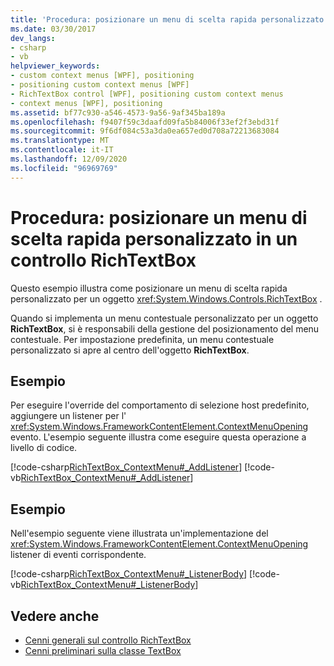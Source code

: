 ```yaml
---
title: 'Procedura: posizionare un menu di scelta rapida personalizzato in un controllo RichTextBox'
ms.date: 03/30/2017
dev_langs:
- csharp
- vb
helpviewer_keywords:
- custom context menus [WPF], positioning
- positioning custom context menus [WPF]
- RichTextBox control [WPF], positioning custom context menus
- context menus [WPF], positioning
ms.assetid: bf77c930-a546-4573-9a56-9af345ba189a
ms.openlocfilehash: f9407f59c3daafd09fa5b84006f33ef2f3ebd31f
ms.sourcegitcommit: 9f6df084c53a3da0ea657ed0d708a72213683084
ms.translationtype: MT
ms.contentlocale: it-IT
ms.lasthandoff: 12/09/2020
ms.locfileid: "96969769"
---
```

# <a name="how-to-position-a-custom-context-menu-in-a-richtextbox"></a>Procedura: posizionare un menu di scelta rapida personalizzato in un controllo RichTextBox
Questo esempio illustra come posizionare un menu di scelta rapida personalizzato per un oggetto <xref:System.Windows.Controls.RichTextBox> .  
  
 Quando si implementa un menu contestuale personalizzato per un oggetto **RichTextBox**, si è responsabili della gestione del posizionamento del menu contestuale.  Per impostazione predefinita, un menu contestuale personalizzato si apre al centro dell'oggetto **RichTextBox**.  
  
## <a name="example"></a>Esempio  
 Per eseguire l'override del comportamento di selezione host predefinito, aggiungere un listener per l' <xref:System.Windows.FrameworkContentElement.ContextMenuOpening> evento.  L'esempio seguente illustra come eseguire questa operazione a livello di codice.  
  
 [!code-csharp[RichTextBox_ContextMenu#_AddListener](~/samples/snippets/csharp/VS_Snippets_Wpf/RichTextBox_ContextMenu/CSharp/app.xaml.cs#_addlistener)]
 [!code-vb[RichTextBox_ContextMenu#_AddListener](~/samples/snippets/visualbasic/VS_Snippets_Wpf/RichTextBox_ContextMenu/VisualBasic/app.xaml.vb#_addlistener)]  
  
## <a name="example"></a>Esempio  
 Nell'esempio seguente viene illustrata un'implementazione del <xref:System.Windows.FrameworkContentElement.ContextMenuOpening> listener di eventi corrispondente.  
  
 [!code-csharp[RichTextBox_ContextMenu#_ListenerBody](~/samples/snippets/csharp/VS_Snippets_Wpf/RichTextBox_ContextMenu/CSharp/app.xaml.cs#_listenerbody)]
 [!code-vb[RichTextBox_ContextMenu#_ListenerBody](~/samples/snippets/visualbasic/VS_Snippets_Wpf/RichTextBox_ContextMenu/VisualBasic/app.xaml.vb#_listenerbody)]  
  
## <a name="see-also"></a>Vedere anche

- [Cenni generali sul controllo RichTextBox](richtextbox-overview.md)
- [Cenni preliminari sulla classe TextBox](textbox-overview.md)
